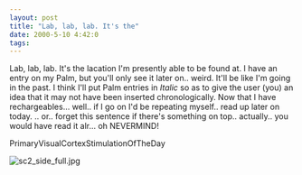 ```yaml
---
layout: post
title: "Lab, lab, lab. It's the"
date: 2000-5-10 4:42:0
tags: 
---
```


Lab, lab, lab. It's the lacation I'm presently able to be found at. I have an entry on my Palm, but you'll only see it later on.. weird. It'll be like I'm going in the past. I think I'll put Palm entries in _Italic_ so as to give the user (you) an idea that it may not have been inserted chronologically. Now that I have rechargeables... well.. if I go on I'd be repeating myself.. read up later on today. .. or.. forget this sentence if there's something on top.. actually.. you would have read it alr... oh NEVERMIND!




PrimaryVisualCortexStimulationOfTheDay

![sc2_side_full.jpg][1]





   [1]: sc2_side_full.jpg
